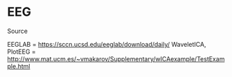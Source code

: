 # EEG

Source 

EEGLAB = https://sccn.ucsd.edu/eeglab/download/daily/
WaveletICA, PlotEEG = http://www.mat.ucm.es/~vmakarov/Supplementary/wICAexample/TestExample.html
